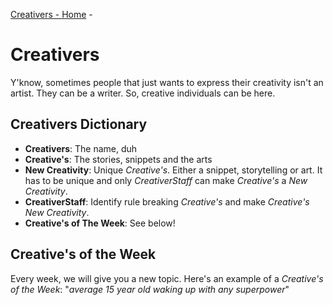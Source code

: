 [Creativers - Home](https://bobbledbobby.github.io/creativers) - 

# Creativers
Y'know, sometimes people that just wants to express their creativity isn't an artist. They can be a writer. So, creative individuals can be here.

## Creativers Dictionary
- **Creativers**: The name, duh
- **Creative's**: The stories, snippets and the arts
- **New Creativity**: Unique _Creative's_. Either a snippet, storytelling or art. It has to be unique and only _CreativerStaff_ can make _Creative's_ a _New Creativity_.
- **CreativerStaff**: Identify rule breaking _Creative's_ and make _Creative's_ _New Creativity_.
- **Creative's of The Week**: See below!


## Creative's of the Week
Every week, we will give you a new topic. Here's an example of a _Creative's of the Week_: "_average 15 year old waking up with any superpower_"


